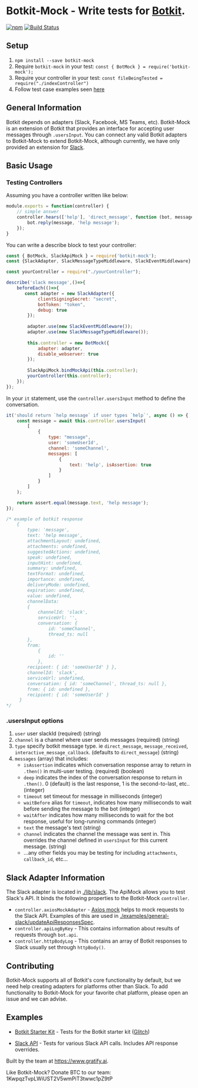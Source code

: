 # Botkit-Mock - Write tests for [Botkit](https://github.com/howdyai/botkit).
[![npm](https://img.shields.io/npm/l/botkit.svg)](https://spdx.org/licenses/MIT)
[![Build Status](https://travis-ci.org/gratifyguy/botkit-mock.svg?branch=master)](https://travis-ci.org/gratifyguy/botkit-mock)


## Setup ##

1. `npm install --save botkit-mock`
2. Require `botkit-mock` in your test: `const { BotMock } = require('botkit-mock');`
3. Require your controller in your test: `const fileBeingTested = require("./indexController")`
4. Follow test case examples seen [here](/examples)

## General Information
Botkit depends on adapters (Slack, Facebook, MS Teams, etc).
Botkit-Mock is an extension of Botkit that provides an interface for accepting user messages through `.usersInput`. You can connect any valid Botkit adapters to Botkit-Mock to extend Botkit-Mock, although currently, we have only provided an extension for [Slack](lib/slack).


## Basic Usage ##

### Testing Controllers ###

Assuming you have a controller written like below:

```javascript
module.exports = function(controller) {
    // simple answer
    controller.hears(['help'], 'direct_message', function (bot, message) {
        bot.reply(message, 'help message');
    });
}
```

You can write a describe block to test your controller:

```javascript
const { BotMock, SlackApiMock } = require('botkit-mock');
const {SlackAdapter, SlackMessageTypeMiddleware, SlackEventMiddleware} = require('botbuilder-adapter-slack');

const yourController = require("./yourController");

describe('slack message',()=>{
    beforeEach(()=>{
       const adapter = new SlackAdapter({
            clientSigningSecret: "secret",
            botToken: "token",
            debug: true
        });
   
        adapter.use(new SlackEventMiddleware());
        adapter.use(new SlackMessageTypeMiddleware());
   
        this.controller = new BotMock({
            adapter: adapter,
            disable_webserver: true
        });
   
        SlackApiMock.bindMockApi(this.controller);
        yourController(this.controller);
    });
});
```

In your `it` statement, use the `controller.usersInput` method to define the conversation.

```javascript
it('should return `help message` if user types `help`', async () => {
    const message = await this.controller.usersInput(
        [
            {   
                type: "message",
                user: 'someUserId',
                channel: 'someChannel',
                messages: [
                    {
                        text: 'help', isAssertion: true
                    }
                ]
            }
        ]
    );

    return assert.equal(message.text, 'help message');
});

/* example of botkit response
	{ 
		type: 'message',
		text: 'help message',
		attachmentLayout: undefined,
		attachments: undefined,
		suggestedActions: undefined,
		speak: undefined,
		inputHint: undefined,
		summary: undefined,
		textFormat: undefined,
		importance: undefined,
		deliveryMode: undefined,
		expiration: undefined,
		value: undefined,
		channelData:
		{
			channelId: 'slack',
			serviceUrl: '',
			conversation: { 
				id: 'someChannel', 
				thread_ts: null 
		},
		from: 
			{ 
				id: '' 
			},
		recipient: { id: 'someUserId' } },
		channelId: 'slack',
		serviceUrl: undefined,
		conversation: { id: 'someChannel', thread_ts: null },
		from: { id: undefined },
		recipient: { id: 'someUserId' } 
	 }
*/
```
### .usersInput options
1. `user` user slackId (required) (string)
2. `channel` is a channel where user sends messages (required) (string)
3. `type` specify botkit message type. ie `direct_message`, `message_received`, `interactive_message_callback`. (defaults to `direct_message`) (string)
4. `messages` (array) that includes:
    - `isAssertion` indicates which conversation response array to return in `.then()` in multi-user testing. (required) (boolean)
    - `deep` indicates the index of the conversation response to return in `.then()`. 0 (default) is the last response, 1 is the second-to-last, etc.. (integer)
    - `timeout` set timeout for message in milliseconds (integer)
    - `waitBefore` alias for `timeout`, indicates how many milliseconds to wait before sending the message to the bot (integer)
    - `waitAfter` indicates how many milliseconds to wait for the bot response, useful for long-running commands (integer)
    - `text` the message's text (string)
    - `channel` indicates the channel the message was sent in. This overrides the channel defined in `usersInput` for this current message. (string)
    - ...any other fields you may be testing for including `attachments`, `callback_id`, etc...


## Slack Adapter Information
The Slack adapter is located in [./lib/slack](https://github.com/gratifyguy/botkit-mock/tree/init-4.0/lib/slack). The ApiMock allows you to test Slack's API. It binds the following properties to the Botkit-Mock `controller`.
* `controller.axiosMockAdapter` - [Axios mock](https://github.com/ctimmerm/axios-mock-adapter) helps to mock requests to the Slack API.  Examples of this are used in [./examples/general-slack/updateApiResponsesSpec](https://www.github.com/botkit-mock/examples/general-slack/updateApiResponsesSpec.js).
* `controller.apiLogByKey` - This contains information about results of requests through `bot.api`.
* `controller.httpBodyLog` - This contains an array of Botkit responses to Slack usually set through `httpBody()`.



## Contributing ##
Botkit-Mock supports all of Botkit's core functionality by default, but we need help creating adapters for platforms other than Slack. 
To add functionality to Botkit-Mock for your favorite chat platform, please open an issue and we can advise.

## Examples ##

- [Botkit Starter Kit](examples/botkit-slack) - Tests for the Botkit starter kit ([Glitch](https://glitch.com/botkit))

- [Slack API](examples/general-slack/updateApiResponsesSpec.js) - Tests for various Slack API calls. Includes API response overrides.


Built by the team at https://www.gratify.ai.

Like Botkit-Mock? Donate BTC to our team: 1KwpqzTvpLWiUST2V5wmPiT3twwc1pZ9tP

